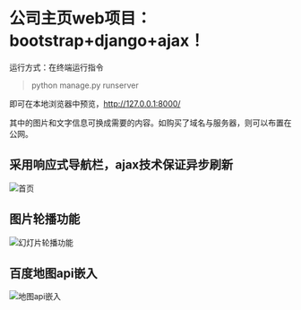 # 公司主页web项目：bootstrap+django+ajax！

运行方式：在终端运行指令

>  python manage.py runserver

即可在本地浏览器中预览，<http://127.0.0.1:8000/>

其中的图片和文字信息可换成需要的内容。如购买了域名与服务器，则可以布置在公网。

## 采用响应式导航栏，ajax技术保证异步刷新

![首页](D:\workspace\myWeb\readme\首页.png)

## 图片轮播功能

![幻灯片轮播功能](D:\workspace\myWeb\readme\幻灯片轮播功能.png)

## 百度地图api嵌入

![地图api嵌入](D:\workspace\myWeb\readme\地图api嵌入.png)